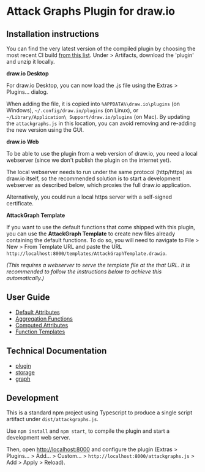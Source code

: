 # Attack Graphs Plugin for draw.io

## Installation instructions

You can find the very latest version of the compiled plugin by choosing the most recent CI build [from this list](https://github.com/systemslab21/drawio-plugin-attackgraphs/actions/workflows/node.js.yml?query=branch%3Amain).
Under > Artifacts, download the 'plugin' and unzip it locally.

**draw.io Desktop**

For draw.io Desktop, you can now load the .js file using the Extras > Plugins... dialog.

When adding the file, it is copied into `%APPDATA%\draw.io\plugins` (on Windows), `~/.config/draw.io/plugins` (on Linux), or `~/Library/Application\ Support/draw.io/plugins` (on Mac).
By updating the `attackgraphs.js` in this location, you can avoid removing and re-adding the new version using the GUI.

**draw.io Web**

To be able to use the plugin from a web version of draw.io, you need a local webserver (since we don't publish the plugin on the internet yet).

The local webserver needs to run under the same protocol (http/https) as draw.io itself, so the recommended solution is to start a development webserver as described below, which proxies the full draw.io application.

Alternatively, you could run a local https server with a self-signed certificate.

**AttackGraph Template**

If you want to use the default functions that come shipped with this plugin, you can use the **AttackGraph Template** to create new files already containing the default functions. To do so, you will need to navigate to File > New > From Template URL and paste the URL `http://localhost:8000/templates/AttackGraphTemplate.drawio`.

 *(This requires a webserver to serve the template file at the that URL. It is recommended to follow the instructions below to achieve this automatically.)*

## User Guide

- [Default Attributes](/docs/default_attributes.md)
- [Aggregation Functions](/docs/aggregation_functions.md)
- [Computed Attributes](/docs/computed_attributes_functions.md)
- [Function Templates](/docs/templates.md)

## Technical Documentation

- [plugin](/docs/technical/plugin.md)
- [storage](/docs/technical/storage.md)
- [graph](/docs/technical/graph.md)

## Development

This is a standard npm project using Typescript to produce a single script artifact under `dist/attackgraphs.js`.

Use `npm install` and `npm start`, to compile the plugin and start a development web server.

Then, open [http://localhost:8000](http://localhost:8000) and configure the plugin (Extras > Plugins... > Add... > Custom... > `http://localhost:8000/attackgraphs.js` > Add > Apply > Reload).
